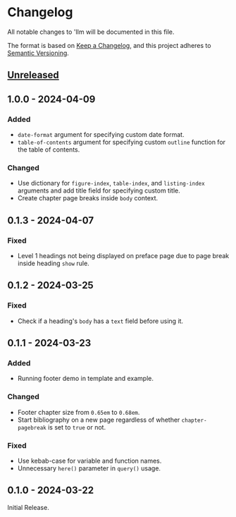 # Changelog

All notable changes to 'Ilm will be documented in this file.

The format is based on [Keep a Changelog](https://keepachangelog.com/en/1.1.0/),
and this project adheres to [Semantic Versioning](https://semver.org/spec/v2.0.0.html).

<!---
The changes should be grouped using the following categories (in order of precedence):
- Added: for new features.
- Changed: for changes in existing functionality.
- Fixed: for any bug fixes.
- Deprecated: for soon-to-be removed features.
- Removed: for now removed features.
-->

[unreleased]: https://github.com/talal/ilm/compare/v1.0.0...HEAD

## [Unreleased]

## 1.0.0 - 2024-04-09

### Added

- `date-format` argument for specifying custom date format.
- `table-of-contents` argument for specifying custom `outline` function for the table of
  contents.

### Changed

- Use dictionary for `figure-index`, `table-index`, and `listing-index` arguments and add
  title field for specifying custom title.
- Create chapter page breaks inside `body` context.

## 0.1.3 - 2024-04-07

### Fixed

- Level 1 headings not being displayed on preface page due to page break inside heading
  `show` rule.

## 0.1.2 - 2024-03-25

### Fixed

- Check if a heading's `body` has a `text` field before using it.

## 0.1.1 - 2024-03-23

### Added

- Running footer demo in template and example.

### Changed

- Footer chapter size from `0.65em` to `0.68em`.
- Start bibliography on a new page regardless of whether `chapter-pagebreak` is set to
  `true` or not.

### Fixed

- Use kebab-case for variable and function names.
- Unnecessary `here()` parameter in `query()` usage.

## 0.1.0 - 2024-03-22

Initial Release.
